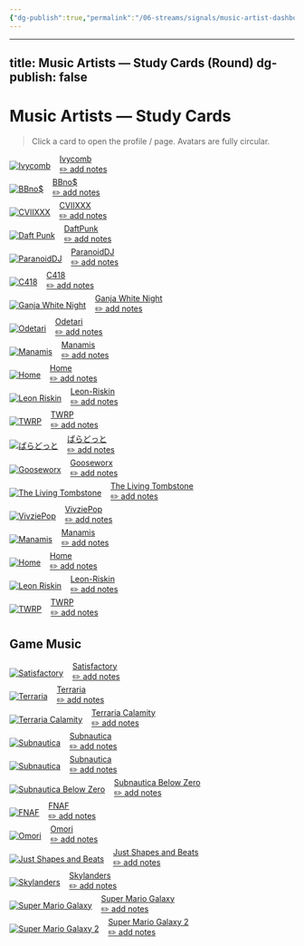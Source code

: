 ```yaml
---
{"dg-publish":true,"permalink":"/06-streams/signals/music-artist-dashboard-1/","tags":["#dashboard"],"noteIcon":"","created":"2025-09-24T18:08:21.865+02:00","updated":"2025-09-24T18:12:34.337+02:00"}
---
```


---
title: Music Artists — Study Cards (Round)
dg-publish: false
---

# Music Artists — Study Cards
> Click a card to open the profile / page. Avatars are fully circular.

<!-- Block 1 -->
<div class="dg-grid cols-auto" style="grid-template-columns: repeat(auto-fit, minmax(220px, 1fr)); gap:1rem; align-items:start;">
  <a class="dg-card card-artist music card-theme-ocean" href="/Content/Music-Artists/Ivycomb" aria-label="Ivycomb">
    <div style="display:flex;gap:1rem;align-items:center;">
      <img class="artist-avatar-circle artist-ring artist-size-lg" src="/img/MALOGO/ivycomblogo.jpg" alt="Ivycomb">
      <div class="card-content">
        <div class="card-title">Ivycomb</div>
        <div class="card-subtitle">✏️ add notes</div>
      </div>
    </div>
  </a>

  <a class="dg-card card-artist music card-theme-neon" href="/Content/Music-Artists/b-bno" aria-label="BBno$">
    <div style="display:flex;gap:1rem;align-items:center;">
      <img class="artist-avatar-circle artist-ring artist-size-lg" src="/img/MALOGO/BBnos.png" alt="BBno$">
      <div class="card-content">
        <div class="card-title">BBno$</div>
        <div class="card-subtitle">✏️ add notes</div>
      </div>
    </div>
  </a>

  <a class="dg-card card-artist music card-theme-velvet" href="/Content/Music-Artists/CVIIXXX" aria-label="CVIIXXX">
    <div style="display:flex;gap:1rem;align-items:center;">
      <img class="artist-avatar-circle artist-ring artist-size-lg" src="/img/MALOGO/CVIIXXX.png" alt="CVIIXXX">
      <div class="card-content">
        <div class="card-title">CVIIXXX</div>
        <div class="card-subtitle">✏️ add notes</div>
      </div>
    </div>
  </a>

  <a class="dg-card card-artist music card-theme-crystal" href="/Content/Music-Artists/Daft-Punk" aria-label="Daft Punk">
    <div style="display:flex;gap:1rem;align-items:center;">
      <img class="artist-avatar-circle artist-ring artist-size-lg" src="/img/MALOGO/DaftPunk.png" alt="Daft Punk">
      <div class="card-content">
        <div class="card-title">DaftPunk</div>
        <div class="card-subtitle">✏️ add notes</div>
      </div>
    </div>
  </a>
</div>

<!-- Block 2 -->
<div class="dg-grid cols-auto" style="grid-template-columns: repeat(auto-fit, minmax(220px, 1fr)); gap:1rem; align-items:start;">
  <a class="dg-card card-artist music card-theme-aurora" href="/Content/Music-Artists/ParanoidDJ" aria-label="ParanoidDJ">
    <div style="display:flex;gap:1rem;align-items:center;">
      <img class="artist-avatar-circle artist-ring artist-size-lg" src="/img/MALOGO/ParanoidDJ.png" alt="ParanoidDJ">
      <div class="card-content">
        <div class="card-title">ParanoidDJ</div>
        <div class="card-subtitle">✏️ add notes</div>
      </div>
    </div>
  </a>

  <a class="dg-card card-artist music card-theme-film" href="/Content/Music-Artists/C418" aria-label="C418">
    <div style="display:flex;gap:1rem;align-items:center;">
      <img class="artist-avatar-circle artist-ring artist-size-lg" src="/img/MALOGO/C418.png" alt="C418">
      <div class="card-content">
        <div class="card-title">C418</div>
        <div class="card-subtitle">✏️ add notes</div>
      </div>
    </div>
  </a>

  <a class="dg-card card-artist music card-theme-forest" href="/Content/Music-Artists/GanjaWhiteNight" aria-label="Ganja White Night">
    <div style="display:flex;gap:1rem;align-items:center;">
      <img class="artist-avatar-circle artist-ring artist-size-lg" src="/img/MALOGO/GanjaWhiteNight.png" alt="Ganja White Night">
      <div class="card-content">
        <div class="card-title">Ganja White Night</div>
        <div class="card-subtitle">✏️ add notes</div>
      </div>
    </div>
  </a>

  <a class="dg-card card-artist music card-theme-holo" href="/Content/Music-Artists/Odetari" aria-label="Odetari">
    <div style="display:flex;gap:1rem;align-items:center;">
      <img class="artist-avatar-circle artist-ring artist-size-lg" src="/img/MALOGO/Odetari.png" alt="Odetari">
      <div class="card-content">
        <div class="card-title">Odetari</div>
        <div class="card-subtitle">✏️ add notes</div>
      </div>
    </div>
  </a>
</div>

<!-- Block 3 -->
<div class="dg-grid cols-auto" style="grid-template-columns: repeat(auto-fit, minmax(220px, 1fr)); gap:1rem; align-items:start;">
  <a class="dg-card card-artist music card-theme-velvet" href="/Content/Music-Artists/Manamis" aria-label="Manamis">
    <div style="display:flex;gap:1rem;align-items:center;">
      <img class="artist-avatar-circle artist-ring artist-size-lg" src="/img/MALOGO/Manamis.png" alt="Manamis">
      <div class="card-content">
        <div class="card-title">Manamis</div>
        <div class="card-subtitle">✏️ add notes</div>
      </div>
    </div>
  </a>

  <a class="dg-card card-artist music card-theme-crystal" href="/Content/Music-Artists/Home-Music" aria-label="Home">
    <div style="display:flex;gap:1rem;align-items:center;">
      <img class="artist-avatar-circle artist-ring artist-size-lg" src="/img/MALOGO/Home.png" alt="Home">
      <div class="card-content">
        <div class="card-title">Home</div>
        <div class="card-subtitle">✏️ add notes</div>
      </div>
    </div>
  </a>

  <a class="dg-card card-artist music card-theme-ember" href="/Content/Music-Artists/Leon-Riskin" aria-label="Leon Riskin">
    <div style="display:flex;gap:1rem;align-items:center;">
      <img class="artist-avatar-circle artist-ring artist-size-lg" src="/img/MALOGO/LeonRiskin.png" alt="Leon Riskin">
      <div class="card-content">
        <div class="card-title">Leon-Riskin</div>
        <div class="card-subtitle">✏️ add notes</div>
      </div>
    </div>
  </a>

  <a class="dg-card card-artist music card-theme-pastel" href="/Content/Music-Artists/TWRP" aria-label="TWRP">
    <div style="display:flex;gap:1rem;align-items:center;">
      <img class="artist-avatar-circle artist-ring artist-size-lg" src="/img/MALOGO/TWRP.png" alt="TWRP">
      <div class="card-content">
        <div class="card-title">TWRP</div>
        <div class="card-subtitle">✏️ add notes</div>
      </div>
    </div>
  </a>
</div>

<!-- Block 4 -->
<div class="dg-grid cols-auto" style="grid-template-columns: repeat(auto-fit, minmax(220px, 1fr)); gap:1rem; align-items:start;">
  <a class="dg-card card-artist music card-theme-holo" href="/Content/Music-Artists/ぱらどっと" aria-label="ぱらどっと">
    <div style="display:flex;gap:1rem;align-items:center;">
      <img class="artist-avatar-circle artist-ring artist-size-lg" src="/img/MALOGO/FullFlavor.png" alt="ぱらどっと">
      <div class="card-content">
        <div class="card-title">ぱらどっと</div>
        <div class="card-subtitle">✏️ add notes</div>
      </div>
    </div>
  </a>

  <a class="dg-card card-artist music card-theme-velvet" href="/Content/Music-Artists/Gooseworx-Music" aria-label="Gooseworx">
    <div style="display:flex;gap:1rem;align-items:center;">
      <img class="artist-avatar-circle artist-ring artist-size-lg" src="/img/MALOGO/Gooseworx.png" alt="Gooseworx">
      <div class="card-content">
        <div class="card-title">Gooseworx</div>
        <div class="card-subtitle">✏️ add notes</div>
      </div>
    </div>
  </a>

  <a class="dg-card card-artist music card-theme-film" href="/Content/Music-Artists/The-Living-Tombstone" aria-label="The Living Tombstone">
    <div style="display:flex;gap:1rem;align-items:center;">
      <img class="artist-avatar-circle artist-ring artist-size-lg" src="/img/MALOGO/TLT.png" alt="The Living Tombstone">
      <div class="card-content">
        <div class="card-title">The Living Tombstone</div>
        <div class="card-subtitle">✏️ add notes</div>
      </div>
    </div>
  </a>

  <a class="dg-card card-artist music card-theme-aurora" href="/Content/Music-Artists/VivziePop-Music" aria-label="VivziePop">
    <div style="display:flex;gap:1rem;align-items:center;">
      <img class="artist-avatar-circle artist-ring artist-size-lg" src="/img/MALOGO/VivziePop.png" alt="VivziePop">
      <div class="card-content">
        <div class="card-title">VivziePop</div>
        <div class="card-subtitle">✏️ add notes</div>
      </div>
    </div>
  </a>
</div>

<!-- Block 5 (duplicate block preserved from original) -->
<div class="dg-grid cols-auto" style="grid-template-columns: repeat(auto-fit, minmax(220px, 1fr)); gap:1rem; align-items:start;">
  <a class="dg-card card-artist music card-theme-velvet" href="/Content/Music-Artists/Manamis" aria-label="Manamis (duplicate)">
    <div style="display:flex;gap:1rem;align-items:center;">
      <img class="artist-avatar-circle artist-ring artist-size-lg" src="/img/MALOGO/Manamis.png" alt="Manamis">
      <div class="card-content">
        <div class="card-title">Manamis</div>
        <div class="card-subtitle">✏️ add notes</div>
      </div>
    </div>
  </a>

  <a class="dg-card card-artist music card-theme-crystal" href="/Content/Music-Artists/Home-Music" aria-label="Home (duplicate)">
    <div style="display:flex;gap:1rem;align-items:center;">
      <img class="artist-avatar-circle artist-ring artist-size-lg" src="/img/MALOGO/Home.png" alt="Home">
      <div class="card-content">
        <div class="card-title">Home</div>
        <div class="card-subtitle">✏️ add notes</div>
      </div>
    </div>
  </a>

  <a class="dg-card card-artist music card-theme-ember" href="/Content/Music-Artists/Leon-Riskin" aria-label="Leon Riskin (duplicate)">
    <div style="display:flex;gap:1rem;align-items:center;">
      <img class="artist-avatar-circle artist-ring artist-size-lg" src="/img/MALOGO/LeonRiskin.png" alt="Leon Riskin">
      <div class="card-content">
        <div class="card-title">Leon-Riskin</div>
        <div class="card-subtitle">✏️ add notes</div>
      </div>
    </div>
  </a>

  <a class="dg-card card-artist music card-theme-pastel" href="/Content/Music-Artists/TWRP" aria-label="TWRP (duplicate)">
    <div style="display:flex;gap:1rem;align-items:center;">
      <img class="artist-avatar-circle artist-ring artist-size-lg" src="/img/MALOGO/TWRP.png" alt="TWRP">
      <div class="card-content">
        <div class="card-title">TWRP</div>
        <div class="card-subtitle">✏️ add notes</div>
      </div>
    </div>
  </a>
</div>

<!-- Game Music header -->
<h2>Game Music</h2>

<!-- Game Block 1 -->
<div class="dg-grid cols-auto" style="grid-template-columns: repeat(auto-fit, minmax(220px, 1fr)); gap:1rem; align-items:start;">
  <a class="dg-card card-artist music card-theme-film" href="/Content/Music-Artists/Satisfactory-Music" aria-label="Satisfactory">
    <div style="display:flex;gap:1rem;align-items:center;">
      <img class="artist-avatar-circle artist-ring artist-size-lg" src="/img/MALOGO/Satisfactory.png" alt="Satisfactory">
      <div class="card-content">
        <div class="card-title">Satisfactory</div>
        <div class="card-subtitle">✏️ add notes</div>
      </div>
    </div>
  </a>

  <a class="dg-card card-artist music card-theme-glacier" href="/Content/Music-Artists/Terraria-Music" aria-label="Terraria">
    <div style="display:flex;gap:1rem;align-items:center;">
      <img class="artist-avatar-circle artist-ring artist-size-lg" src="/img/MALOGO/Terraria.png" alt="Terraria">
      <div class="card-content">
        <div class="card-title">Terraria</div>
        <div class="card-subtitle">✏️ add notes</div>
      </div>
    </div>
  </a>

  <a class="dg-card card-artist music card-theme-velvet" href="/Content/Music-Artists/Terraria-Calamity-Music" aria-label="Terraria Calamity">
    <div style="display:flex;gap:1rem;align-items:center;">
      <img class="artist-avatar-circle artist-ring artist-size-lg" src="/img/MALOGO/TerrariaCalamity.png" alt="Terraria Calamity">
      <div class="card-content">
        <div class="card-title">Terraria Calamity</div>
        <div class="card-subtitle">✏️ add notes</div>
      </div>
    </div>
  </a>

  <a class="dg-card card-artist music card-theme-ocean" href="/Content/Music-Artists/subnautica" aria-label="Subnautica">
    <div style="display:flex;gap:1rem;align-items:center;">
      <img class="artist-avatar-circle artist-ring artist-size-lg" src="/img/MALOGO/Subnautica.png" alt="Subnautica">
      <div class="card-content">
        <div class="card-title">Subnautica</div>
        <div class="card-subtitle">✏️ add notes</div>
      </div>
    </div>
  </a>
</div>

<!-- Game Block 2 -->
<div class="dg-grid cols-auto" style="grid-template-columns: repeat(auto-fit, minmax(220px, 1fr)); gap:1rem; align-items:start;">
  <a class="dg-card card-artist music card-theme-ocean" href="/Content/Music-Artists/subnautica" aria-label="Subnautica (duplicate)">
    <div style="display:flex;gap:1rem;align-items:center;">
      <img class="artist-avatar-circle artist-ring artist-size-lg" src="/img/MALOGO/Subnautica.png" alt="Subnautica">
      <div class="card-content">
        <div class="card-title">Subnautica</div>
        <div class="card-subtitle">✏️ add notes</div>
      </div>
    </div>
  </a>

  <a class="dg-card card-artist music card-theme-glacier" href="/Content/Music-Artists/Subnautica-Below-Zero" aria-label="Subnautica Below Zero">
    <div style="display:flex;gap:1rem;align-items:center;">
      <img class="artist-avatar-circle artist-ring artist-size-lg" src="/img/MALOGO/SubnauticaBZ.png" alt="Subnautica Below Zero">
      <div class="card-content">
        <div class="card-title">Subnautica Below Zero</div>
        <div class="card-subtitle">✏️ add notes</div>
      </div>
    </div>
  </a>

  <a class="dg-card card-artist music card-theme-film" href="/Content/Music-Artists/Fnaf-Music" aria-label="FNAF">
    <div style="display:flex;gap:1rem;align-items:center;">
      <img class="artist-avatar-circle artist-ring artist-size-lg" src="/img/MALOGO/FNAF.png" alt="FNAF">
      <div class="card-content">
        <div class="card-title">FNAF</div>
        <div class="card-subtitle">✏️ add notes</div>
      </div>
    </div>
  </a>

  <a class="dg-card card-artist music card-theme-ember" href="/Content/Music-Artists/Omori" aria-label="Omori">
    <div style="display:flex;gap:1rem;align-items:center;">
      <img class="artist-avatar-circle artist-ring artist-size-lg" src="/img/MALOGO/Omori.png" alt="Omori">
      <div class="card-content">
        <div class="card-title">Omori</div>
        <div class="card-subtitle">✏️ add notes</div>
      </div>
    </div>
  </a>
</div>

<!-- Game Block 3 -->
<div class="dg-grid cols-auto" style="grid-template-columns: repeat(auto-fit, minmax(220px, 1fr)); gap:1rem; align-items:start;">
  <a class="dg-card card-artist music card-theme-crystal" href="/Content/Music-Artists/Just-Shapes-and-Beats-Music" aria-label="Just Shapes and Beats">
    <div style="display:flex;gap:1rem;align-items:center;">
      <img class="artist-avatar-circle artist-ring artist-size-lg" src="/img/MALOGO/JSAB.png" alt="Just Shapes and Beats">
      <div class="card-content">
        <div class="card-title">Just Shapes and Beats</div>
        <div class="card-subtitle">✏️ add notes</div>
      </div>
    </div>
  </a>

  <a class="dg-card card-artist music card-theme-glacier" href="/Content/Music-Artists/Skylanders-Music" aria-label="Skylanders">
    <div style="display:flex;gap:1rem;align-items:center;">
      <img class="artist-avatar-circle artist-ring artist-size-lg" src="/img/MALOGO/Skylanders.png" alt="Skylanders">
      <div class="card-content">
        <div class="card-title">Skylanders</div>
        <div class="card-subtitle">✏️ add notes</div>
      </div>
    </div>
  </a>

  <a class="dg-card card-artist music card-theme-film" href="/Content/Music-Artists/Super-Mario-Galaxy-Music" aria-label="Super Mario Galaxy">
    <div style="display:flex;gap:1rem;align-items:center;">
      <img class="artist-avatar-circle artist-ring artist-size-lg" src="/img/MALOGO/SMG.png" alt="Super Mario Galaxy">
      <div class="card-content">
        <div class="card-title">Super Mario Galaxy</div>
        <div class="card-subtitle">✏️ add notes</div>
      </div>
    </div>
  </a>

  <a class="dg-card card-artist music card-theme-film" href="/Content/Music-Artists/Super-Mario-Galaxy-2-Music" aria-label="Super Mario Galaxy 2">
    <div style="display:flex;gap:1rem;align-items:center;">
      <img class="artist-avatar-circle artist-ring artist-size-lg" src="/img/MALOGO/SMG2.png" alt="Super Mario Galaxy 2">
      <div class="card-content">
        <div class="card-title">Super Mario Galaxy 2</div>
        <div class="card-subtitle">✏️ add notes</div>
      </div>
    </div>
  </a>
</div>
